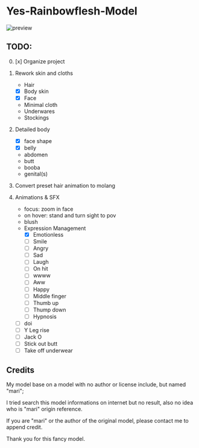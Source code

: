 # Yes-Rainbowflesh-Model

![preview]()

## TODO:

0. [x] Organize project
1. Rework skin and cloths

   - Hair
   - [x] Body skin
   - [x] Face
   - Minimal cloth
   - Underwares
   - Stockings

2. Detailed body

   - [x] face shape
   - [x] belly
   - abdomen
   - butt
   - booba
   - genital(s)

3. Convert preset hair animation to molang
4. Animations & SFX

   - focus: zoom in face
   - on hover: stand and turn sight to pov
   - blush
   - Expression Management
     - [x] Emotionless
     - [ ] Smile
     - [ ] Angry
     - [ ] Sad
     - [ ] Laugh
     - [ ] On hit
     - [ ] wwww
     - [ ] Aww
     - [ ] Happy
     - [ ] Middle finger
     - [ ] Thumb up
     - [ ] Thump down
     - [ ] Hypnosis
   - [ ] doi
   - [ ] Y Leg rise
   - [ ] Jack O
   - [ ] Stick out butt
   - [ ] Take off underwear

## Credits

My model base on a model with no author or license include, but named "mari";

I tried search this model informations on internet but no result, also no idea who is "mari" origin reference.

If you are "mari" or the author of the original model, please contact me to append credit.

Thank you for this fancy model.
